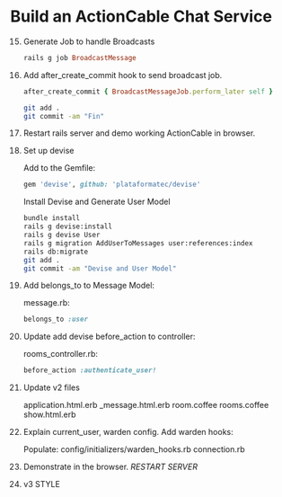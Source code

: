 # Build an ActionCable Chat Service
15. Generate Job to handle Broadcasts

    ```ruby
    rails g job BroadcastMessage
    ```

16. Add after_create_commit hook to send broadcast job.

    ```ruby
    after_create_commit { BroadcastMessageJob.perform_later self }
    ```
    
    ```bash
    git add .
    git commit -am "Fin"
    ```

17. Restart rails server and demo working ActionCable in browser.

18. Set up devise

    Add to the Gemfile:
    ```ruby
    gem 'devise', github: 'plataformatec/devise'
    ```
    
    Install Devise and Generate User Model
    ```bash
    bundle install
    rails g devise:install
    rails g devise User
    rails g migration AddUserToMessages user:references:index
    rails db:migrate
    git add .
    git commit -am "Devise and User Model"
    ```

19. Add belongs_to to Message Model:

    message.rb:
    ```ruby
    belongs_to :user
    ```
     
20. Update add devise before_action to controller:
  
    rooms_controller.rb:
    ```ruby
    before_action :authenticate_user!
    ```

21. Update v2 files
    
    application.html.erb
    _message.html.erb
    room.coffee
    rooms.coffee
    show.html.erb

22. Explain current_user, warden config. Add warden hooks:

    Populate:
    config/initializers/warden_hooks.rb
    connection.rb

23. Demonstrate in the browser. *RESTART SERVER*

24. v3 STYLE
